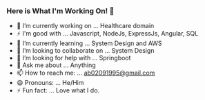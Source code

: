 ### Here is What I'm Working On! 👋

- 🔭 I’m currently working on ... Healthcare domain
- ⚡ I'm good with ... Javascript, NodeJs, ExpressJs, Angular, SQL
- 🌱 I’m currently learning ... System Design and AWS
- 👯 I’m looking to collaborate on ... System Design
- 🤔 I’m looking for help with ... Springboot
- 💬 Ask me about ... Anything
- 📫 How to reach me: ... ab02091995@gmail.com
- 😄 Pronouns: ... He/Him
- ⚡ Fun fact: ... Love what I do.
